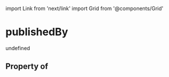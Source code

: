 import Link from 'next/link'
import Grid from '@components/Grid'

# publishedBy

undefined

## Property of



